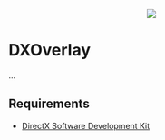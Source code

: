 <p align="center">
  <img src="http://i.imgur.com/Xv8VNPi.png">
</p>

# DXOverlay

...


## Requirements

- [DirectX Software Development Kit](https://www.microsoft.com/en-us/download/details.aspx?id=6812)
